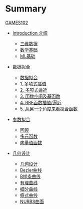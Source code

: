 # Summary

[GAMES102](README.md)

- [Introduction 介绍]()
  - [三维数据](Introduction/3DData.md)
  - [数学基础](Introduction/MathBasic.md)
  - [ML基础](Introduction/MLBaic.md)
- [数据拟合]()
  - [数据拟合](DataFitting/DataFitting.md)
  - [1. 多项式插值](DataFitting/PolynomialInterpolation.md)
  - [2. 多项式逼近](DataFitting/PolynomialApproximation.md)
  - [3. 函数空间及基函数](DataFitting/Funtion.md)
  - [4. RBF函数插值/逼近](DataFitting/RBF.md)
  - [5. 从另一个角度来看拟合函数](DataFitting/NewView.md)
- [参数拟合]()
  - [回顾](ParametricFitting/Review.md)
  - [多元函数](ParametricFitting/Multi.md)
  - [向量值函数](ParametricFitting/VectorValue.md)

- [几何设计]()
  - [几何设计](CubicSplines/4_CubicSplines.md)
  - [Bezier曲线](CubicSplines/5_BezierCurve.md)
  - [B样条曲线](CubicSplines/6_BsplineCurve.md)
  - [有理曲线](CubicSplines/7_NURBS.md)
  - [细分曲线](CubicSplines/8_SubdivisionCurves.md)
  - [瘾式曲线](CubicSplines/9_ImplicitCurves.md)
  - [NURBS曲面](CubicSplines/10_SplineSurfaces.md)
  



  
  

    